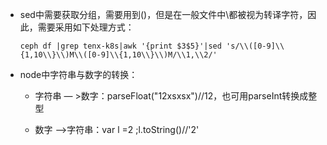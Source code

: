 - sed中需要获取分组，需要用到\(\)，但是在一般文件中\都被视为转译字符，因此，需要采用如下处理方式：

  ```
  ceph df |grep tenx-k8s|awk '{print $3$5}'|sed 's/\\([0-9]\\{1,10\\}\\)M\\([0-9]\\{1,10\\}\\)M/\\1,\\2/'
  ```

- node中字符串与数字的转换：

  - 字符串 — >数字：parseFloat("12xsxsx")//12，也可用parseInt转换成整型

  - 数字 —>字符串：var l =2 ;l.toString()//'2'

    ​				